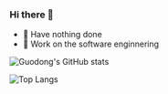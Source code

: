 ### Hi there 👋


- 🌚 Have nothing done 
- 🤖 Work on the software enginnering


![Guodong's GitHub stats](https://github-readme-stats.vercel.app/api?username=guodongfan&show_icons=true&theme=transparent&include_all_commits=true)


![Top Langs](https://i-github-readme-stats.vercel.app/api/top-langs/?username=guodongfan&layout=compact&hide=assembly,html&langs_count=8&card_width=445&theme=transparent)

